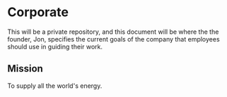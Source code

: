 # Corporate

This will be a private repository, and this document will be where the the founder, Jon, specifies the current goals of the company that employees should use in guiding their work.

## Mission

To supply all the world's energy.

